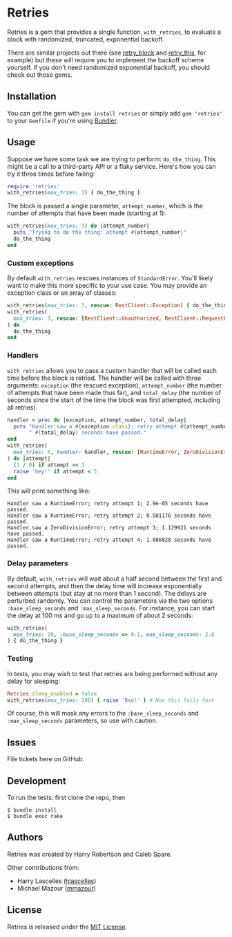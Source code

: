 # Retries

Retries is a gem that provides a single function, `with_retries`,
to evaluate a block with randomized, truncated, exponential backoff.

There are similar projects out there
(see [retry_block](https://github.com/afazio/retry_block) and
[retry_this](https://bitbucket.org/amanking/retry_this/wiki/Home), for example)
but these will require you to implement the backoff scheme yourself.
If you don't need randomized exponential backoff,
you should check out those gems.

## Installation

You can get the gem with `gem install retries`
or simply add `gem 'retries'` to your `Gemfile`
if you're using [Bundler](https://bundler.io/).

## Usage

Suppose we have some task we are trying to perform: `do_the_thing`.
This might be a call to a third-party API or a flaky service.
Here's how you can try it three times before failing:

```ruby
require 'retries'
with_retries(max_tries: 3) { do_the_thing }
```

The block is passed a single parameter, `attempt_number`,
which is the number of attempts that have been made (starting at 1):

```ruby
with_retries(max_tries: 3) do |attempt_number|
  puts "Trying to do the thing: attempt #{attempt_number}"
  do_the_thing
end
```

### Custom exceptions

By default `with_retries` rescues instances of `StandardError`.
You'll likely want to make this more specific to your use case.
You may provide an exception class or an array of classes:

```ruby
with_retries(max_tries: 3, rescue: RestClient::Exception) { do_the_thing }
with_retries(
  max_tries: 3, rescue: [RestClient::Unauthorized, RestClient::RequestFailed]
) do
  do_the_thing
end
```

### Handlers

`with_retries` allows you to pass a custom handler
that will be called each time before the block is retried.
The handler will be called with three arguments:
`exception` (the rescued exception),
`attempt_number` (the number of attempts that have been made thus far),
and `total_delay` (the number of seconds since the start of the time
the block was first attempted, including all retries).

```ruby
handler = proc do |exception, attempt_number, total_delay|
  puts "Handler saw a #{exception.class}; retry attempt #{attempt_number};" \
       " #{total_delay} seconds have passed."
end
with_retries(
  max_tries: 5, handler: handler, rescue: [RuntimeError, ZeroDivisionError]
) do |attempt|
  (1 / 0) if attempt == 3
  raise 'hey!' if attempt < 5
end
```

This will print something like:

```
Handler saw a RuntimeError; retry attempt 1; 2.9e-05 seconds have passed.
Handler saw a RuntimeError; retry attempt 2; 0.501176 seconds have passed.
Handler saw a ZeroDivisionError; retry attempt 3; 1.129921 seconds have passed.
Handler saw a RuntimeError; retry attempt 4; 1.886828 seconds have passed.
```

### Delay parameters

By default, `with_retries` will wait about a half second between the first
and second attempts, and then the delay time will increase exponentially
between attempts (but stay at no more than 1 second).
The delays are perturbed randomly. You can control the parameters
via the two options `:base_sleep_seconds` and `:max_sleep_seconds`.
For instance, you can start the delay at 100 ms
and go up to a maximum of about 2 seconds:

```ruby
with_retries(
  max_tries: 10, :base_sleep_seconds => 0.1, max_sleep_seconds: 2.0
) { do_the_thing }
```

### Testing

In tests, you may wish to test that retries are being performed
without any delay for sleeping:

```ruby
Retries.sleep_enabled = false
with_retries(max_tries: 100) { raise 'Boo!' } # Now this fails fast
```

Of course, this will mask any errors to the `:base_sleep_seconds`
and `:max_sleep_seconds` parameters, so use with caution.

## Issues

File tickets here on GitHub.

## Development

To run the tests: first clone the repo, then

```
$ bundle install
$ bundle exec rake
```

## Authors

Retries was created by Harry Robertson and Caleb Spare.

Other contributions from:

*   Harry Lascelles ([hlascelles](https://github.com/hlascelles))
*   Michael Mazour ([mmazour](https://github.com/mmazour))

## License

Retries is released under the
[MIT License](http://opensource.org/licenses/mit-license.php/).
